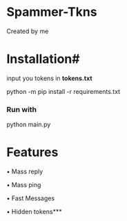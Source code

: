 # Spammer-Tkns
Created by me



# Installation#
input you tokens in **tokens.txt**

python -m pip install -r requirements.txt
### Run with
python main.py

# Features
• Mass reply

• Mass ping

• Fast Messages

• Hidden tokens***
